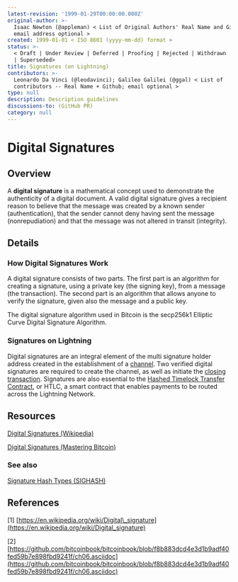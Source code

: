 ```yaml
---
latest-revision: '1999-01-29T00:00:00.000Z'
original-author: >-
  Isaac Newton (@appleman) < List of Original Authors' Real Name and Github;
  email address optional >
created: 1999-01-01 < ISO 8601 (yyyy-mm-dd) format >
status: >-
  < Draft | Under Review | Deferred | Proofing | Rejected | Withdrawn | Accepted
  | Superseded>
title: Signatures (on Lightning)
contributors: >-
  Leonardo Da Vinci (@leodavinci); Galileo Galilei (@ggal) < List of
  contributors -- Real Name + Github; email optional >
type: null
description: Description guidelines
discussions-to: (GitHub PR)
category: null
---
```


# Digital Signatures

## Overview

A **digital signature** is a mathematical concept used to demonstrate the authenticity of a digital document. A valid digital signature gives a recipient reason to believe that the message was created by a known sender \(authentication\), that the sender cannot deny having sent the message \(nonrepudiation\) and that the message was not altered in transit \(integrity\).

## Details

### How Digital Signatures Work

A digital signature consists of two parts. The first part is an algorithm for creating a signature, using a private key \(the signing key\), from a message \(the transaction\). The second part is an algorithm that allows anyone to verify the signature, given also the message and a public key.

The digital signature algorithm used in Bitcoin is the secp256k1 Elliptic Curve Digital Signature Algorithm.

### Signatures on Lightning

Digital signatures are an integral element of the multi signature holder address created in the establishment of a [channel](../lightning-basics/payment-channel.md). Two verified digital signatures are required to create the channel, as well as initiate the [closing transaction](../lightning-channels/channel-closing.md). Signatures are also essential to the [Hashed Timelock Transfer Contract](hltc.md), or HTLC, a smart contract that enables payments to be routed across the Lightning Network.

## Resources

[Digital Signatures \(Wikipedia\)](https://en.wikipedia.org/wiki/Digital_signature)

[Digital Signatures \(Mastering Bitcoin\)](https://github.com/bitcoinbook/bitcoinbook/blob/f8b883dcd4e3d1b9adf40fed59b7e898fbd9241f/ch06.asciidoc)

### See also

[Signature Hash Types \(SIGHASH\)](https://bitcoin.org/en/glossary/signature-hash)

## References

\[1\] [https://en.wikipedia.org/wiki/Digital\_signature](https://en.wikipedia.org/wiki/Digital_signature)

\[2\] [https://github.com/bitcoinbook/bitcoinbook/blob/f8b883dcd4e3d1b9adf40fed59b7e898fbd9241f/ch06.asciidoc](https://github.com/bitcoinbook/bitcoinbook/blob/f8b883dcd4e3d1b9adf40fed59b7e898fbd9241f/ch06.asciidoc)



